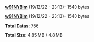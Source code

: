 [**w91NYBim**](/data/w91NYBim.txt) (19/12/22 - 23:13)- 1540 bytes

[**w91NYBim**](/data/w91NYBim.txt) (19/12/22 - 23:13)- 1540 bytes

**Total Datas**: 756

**Total Size**: 4.85 MB / 4.8 MB